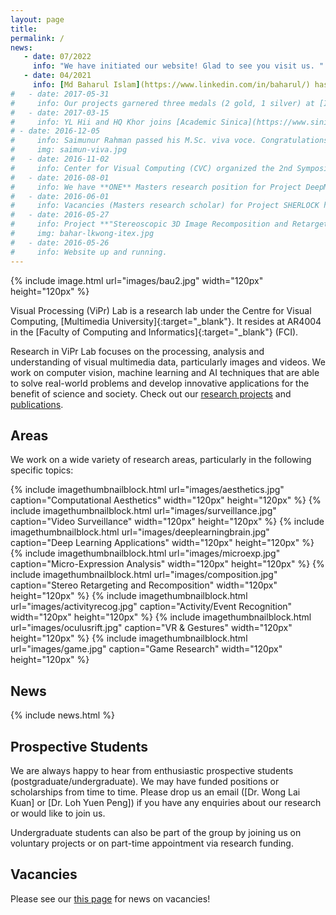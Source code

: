 ```yaml
---
layout: page
title:
permalink: /
news:
   - date: 07/2022
     info: "We have initiated our website! Glad to see you visit us. "
   - date: 04/2021
     info: [Md Baharul Islam](https://www.linkedin.com/in/baharul/) has set three teams up for new researches. Go check out!"
#   - date: 2017-05-31
#     info: Our projects garnered three medals (2 gold, 1 silver) at [ITEX 2017](https://itex.com.my/)!
#   - date: 2017-03-15
#     info: YL Hii and HQ Khor joins [Academic Sinica](https://www.sinica.edu.tw/en), Taiwan for 3-month research internship under [Prof. Cheng Wen-Huang](https://www.citi.sinica.edu.tw/~whcheng/).
# - date: 2016-12-05
#     info: Saimunur Rahman passed his M.Sc. viva voce. Congratulations!
#     img: saimun-viva.jpg
#   - date: 2016-11-02
#     info: Center for Visual Computing (CVC) organized the 2nd Symposium on Visual Computing Research, which was held at Shaftsbury Asteria, Cyberjaya.
#   - date: 2016-08-01
#     info: We have **ONE** Masters research position for Project DeepME. More information [here](/research/jobs/).
#   - date: 2016-06-01
#     info: Vacancies (Masters research scholar) for Project SHERLOCK have been filled!
#   - date: 2016-05-27
#     info: Project **"Stereoscopic 3D Image Recomposition and Retargeting"** led by Lai Kuan (with Baharul, Chun Hau, Wong Chee Onn and Low Kok-Lim (NUS)) has won a Gold Award at ITEX 2016!
#     img: bahar-lkwong-itex.jpg
#   - date: 2016-05-26
#     info: Website up and running.
---
```

{% include image.html url="images/bau2.jpg" width="120px" height="120px"  %}

Visual Processing (ViPr) Lab is a research lab under the Centre for Visual Computing, [Multimedia University]{:target="_blank"}. It resides at AR4004 in the [Faculty of Computing and Informatics]{:target="_blank"} (FCI).

Research in ViPr Lab focuses on the processing, analysis and understanding of visual multimedia data, particularly images and videos. We work on computer vision, machine learning and AI techniques that are able to solve real-world problems and develop innovative applications for the benefit of science and society. Check out our [research projects](/research/) and [publications](/papers/).

## Areas

We work on a wide variety of research areas, particularly in the following specific topics:

{% include imagethumbnailblock.html url="images/aesthetics.jpg" caption="Computational Aesthetics" width="120px" height="120px"  %}
{% include imagethumbnailblock.html url="images/surveillance.jpg" caption="Video Surveillance" width="120px" height="120px"  %}
{% include imagethumbnailblock.html url="images/deeplearningbrain.jpg" caption="Deep Learning Applications" width="120px" height="120px"  %}
{% include imagethumbnailblock.html url="images/microexp.jpg" caption="Micro-Expression Analysis" width="120px" height="120px"  %}
{% include imagethumbnailblock.html url="images/composition.jpg" caption="Stereo Retargeting and Recomposition" width="120px" height="120px"  %}
{% include imagethumbnailblock.html url="images/activityrecog.jpg" caption="Activity/Event Recognition" width="120px" height="120px"  %}
{% include imagethumbnailblock.html url="images/oculusrift.jpg" caption="VR & Gestures" width="120px" height="120px"  %}
{% include imagethumbnailblock.html url="images/game.jpg" caption="Game Research" width="120px" height="120px"  %}

## News

{% include news.html %}

## Prospective Students

We are always happy to hear from enthusiastic prospective students (postgraduate/undergraduate). We may have funded positions or scholarships from time to time. Please drop us an email ([Dr. Wong Lai Kuan] or [Dr. Loh Yuen Peng]) if you have any enquiries about our research or would like to join us.

Undergraduate students can also be part of the group by joining us on voluntary projects or on part-time appointment via research funding.

## Vacancies

Please see our [this page](/research/jobs/) for news on vacancies!

[Bahcesehir University]: http://www.bau.edu.tr
[Faculty of Engineering and Natural Sciences]: https://bau.edu.tr/academic/12581-faculty-of-engineering-and-natural-sciences
[Md Baharul Islam]: mailto:mdbaharul.islam@eng.bau.edu.tr
[Yusuf B. Tanrıverdi]: mailto:yusufbtanriverdi@hotmail.com
